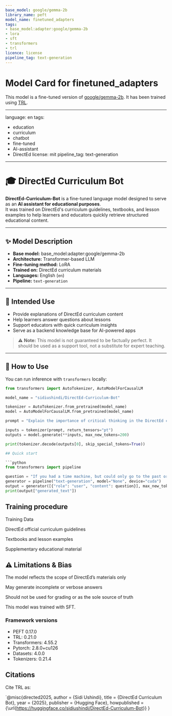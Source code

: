 ```yaml
---
base_model: google/gemma-2b
library_name: peft
model_name: finetuned_adapters
tags:
- base_model:adapter:google/gemma-2b
- lora
- sft
- transformers
- trl
licence: license
pipeline_tag: text-generation
---
```


# Model Card for finetuned_adapters

This model is a fine-tuned version of [google/gemma-2b](https://huggingface.co/google/gemma-2b).
It has been trained using [TRL](https://github.com/huggingface/trl).

---
language: en
tags:
  - education
  - curriculum
  - chatbot
  - fine-tuned
  - AI-assistant
  - DirectEd
license: mit
pipeline_tag: text-generation
---

# 🎓 DirectEd Curriculum Bot

**DirectEd-Curriculum-Bot** is a fine-tuned language model designed to serve as an **AI assistant for educational purposes**.  
It was trained on DirectEd's curriculum guidelines, textbooks, and lesson examples to help learners and educators quickly retrieve structured educational content.

---

## ✨ Model Description
- **Base model:** base_model:adapter:google/gemma-2b
- **Architecture:** Transformer-based LLM
- **Fine-tuning method:** LoRA
- **Trained on:** DirectEd curriculum materials
- **Languages:** English (`en`)
- **Pipeline:** `text-generation`

---

## 🎯 Intended Use
- Provide explanations of DirectEd curriculum content
- Help learners answer questions about lessons
- Support educators with quick curriculum insights
- Serve as a backend knowledge base for AI-powered apps

> ⚠️ **Note:** This model is not guaranteed to be factually perfect. It should be used as a support tool, not a substitute for expert teaching.

---

## 🚀 How to Use

You can run inference with `transformers` locally:

```python
from transformers import AutoTokenizer, AutoModelForCausalLM

model_name = "sidiushindi/DirectEd-Curriculum-Bot"

tokenizer = AutoTokenizer.from_pretrained(model_name)
model = AutoModelForCausalLM.from_pretrained(model_name)

prompt = "Explain the importance of critical thinking in the DirectEd curriculum."

inputs = tokenizer(prompt, return_tensors="pt")
outputs = model.generate(**inputs, max_new_tokens=200)

print(tokenizer.decode(outputs[0], skip_special_tokens=True))

## Quick start

```python
from transformers import pipeline

question = "If you had a time machine, but could only go to the past or the future once and never return, which would you choose and why?"
generator = pipeline("text-generation", model="None", device="cuda")
output = generator([{"role": "user", "content": question}], max_new_tokens=128, return_full_text=False)[0]
print(output["generated_text"])
```

## Training procedure

 Training Data

DirectEd official curriculum guidelines

Textbooks and lesson examples

Supplementary educational material

## ⚠️ Limitations & Bias

The model reflects the scope of DirectEd’s materials only

May generate incomplete or verbose answers

Should not be used for grading or as the sole source of truth


This model was trained with SFT.

### Framework versions

- PEFT 0.17.0
- TRL: 0.21.0
- Transformers: 4.55.2
- Pytorch: 2.8.0+cu126
- Datasets: 4.0.0
- Tokenizers: 0.21.4

## Citations



Cite TRL as:
    
`@misc{directed2025,
  author = {Sidi Ushindi},
  title = {DirectEd Curriculum Bot},
  year = {2025},
  publisher = {Hugging Face},
  howpublished = {\url{https://huggingface.co/sidiushindi/DirectEd-Curriculum-Bot}}
}

```